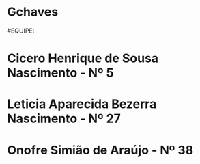 # Gchaves

#EQUIPE:
  # Cicero Henrique de Sousa Nascimento - Nº 5
  # Leticia Aparecida Bezerra Nascimento - Nº 27
  # Onofre Simião de Araújo - Nº 38
